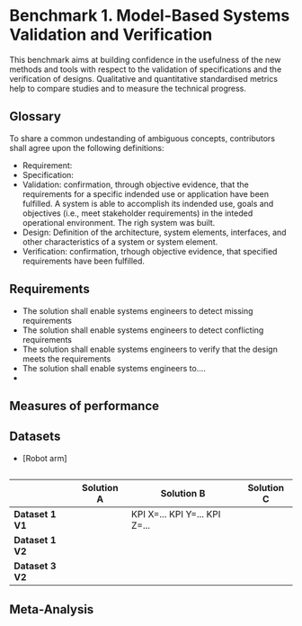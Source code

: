 # Benchmark 1. Model-Based Systems Validation and Verification

This benchmark aims at building confidence in the usefulness of the new methods and tools with respect to the validation of specifications and the verification of designs. Qualitative and quantitative standardised metrics help to compare studies and to measure the technical progress.

## Glossary

To share a common undestanding of ambiguous concepts, contributors shall agree upon the following definitions:
- Requirement:
- Specification:
- Validation: confirmation, through objective evidence, that the requirements for a specific indended use or application have been fulfilled. A system is able to accomplish its indended use, goals and objectives (i.e., meet stakeholder requirements) in the inteded operational environment. The righ system was built.
- Design: Definition of the architecture, system elements, interfaces, and other characteristics of a system or system element.
- Verification: confirmation, trhough objective evidence, that specified requirements have been fulfilled. 


## Requirements
- The solution shall enable systems engineers to detect missing requirements
- The solution shall enable systems engineers to detect conflicting requirements
- The solution shall enable systems engineers to verify that the design meets the requirements
- The solution shall enable systems engineers to....
- 
## Measures of performance

## Datasets

- [Robot arm]

## 

|              | Solution A | Solution B                    | Solution C |
|--------------|------------|-------------------------------|------------|
| **Dataset 1 V1** |            | KPI X=... KPI Y=... KPI Z=... |            |
| **Dataset 1 V2** |            |                               |            |
| **Dataset 3 V2** |            |                               |            

## Meta-Analysis


